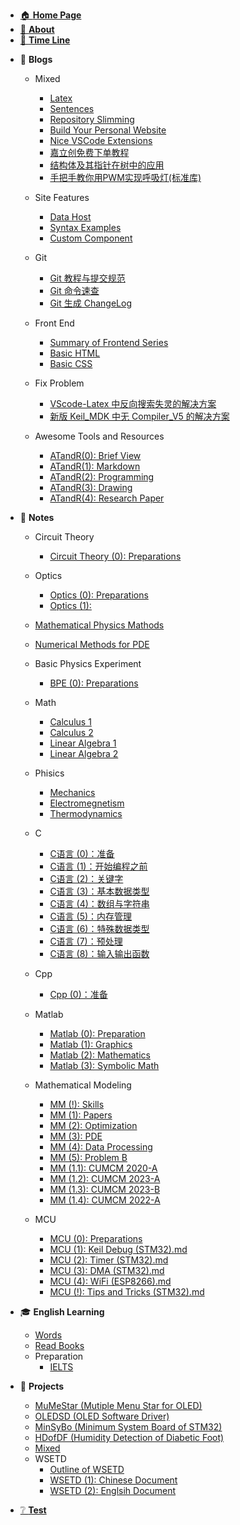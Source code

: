- [🏠 **Home Page**](HOMEPAGE.md)
- [👋 **About**](README.md)
- [📃 **Time Line**](TimeLine.md)
<!-- - [📰 **To Be Dealing With**](ToBeDealingWith.md) -->




- 📓 **Blogs**
  - Mixed <!-- empty line is necessary to avoid the error -->

    - [Latex](Blogs/Mixed/Latex.md)
    - [Sentences](Blogs/Mixed/Sentences.md)  
    - [Repository Slimming](Blogs/Mixed/RepoSlimming.md)
    - [Build Your Personal Website](Blogs/Mixed/BuildYourSite.md)
    - [Nice VSCode Extensions](Blogs/Mixed/Nice%20VSCode%20Extenstions.md)
    - [嘉立创免费下单教程](Blogs/Mixed/嘉立创免费下单教程.md)
    - [结构体及其指针在树中的应用](Blogs/Mixed/结构体及其指针在树中的应用.md)
    - [手把手教你用PWM实现呼吸灯(标准库)](Blogs/Mixed/手把手教你用PWM实现呼吸灯(标准库).md)
  - Site Features
    - [Data Host](Blogs/SiteFeatures/Data%20Host.md)
    - [Syntax Examples](Blogs/SiteFeatures/Syntax%20Examples.md)
    - [Custom Component](Blogs/SiteFeatures/Custom%20Component.md)
  - Git
    - [Git 教程与提交规范](Blogs/Git/Git教程与提交规范.md)
    - [Git 命令速查](Blogs/Git/Git命令速查.md)
    - [Git 生成 ChangeLog](Blogs/Git/Git生成ChangeLog.md)
  - Front End
    - [Summary of Frontend Series](Blogs/FrontEnd/Summary%20of%20Front%20End%20Series.md)
    - [Basic HTML](Blogs/FrontEnd/Basic%20HTML.md)
    - [Basic CSS](Blogs/FrontEnd/Basic%20CSS.md)
  - Fix Problem
    - [VScode-Latex 中反向搜索失灵的解决方案](Blogs/FixProblem/VScode-Latex中反向搜索失灵的解决方案.md)
    - [新版 Keil_MDK 中无 Compiler_V5 的解决方案](Blogs/FixProblem/新版keil_MDK中无compiler_v5的解决方案.md)
  - Awesome Tools and Resources
    - [ATandR(0): Brief View](Blogs/ATandR/ATandR(0)-BriefView.md)
    - [ATandR(1): Markdown](Blogs/ATandR/ATandR(1)-Markdown.md)
    - [ATandR(2): Programming](Blogs/ATandR/ATandR(2)-Programming.md)
    - [ATandR(3): Drawing](Blogs/ATandR/ATandR(3)-Drawing.md)
    - [ATandR(4): Research Paper](Blogs/ATandR/ATandR(4)-ResearchPaper.md)


- 📖 **Notes**
  - Circuit Theory
    - [Circuit Theory (0): Preparations](Notes/MajorCourses/CircuitTheory/CircuitTheoryNotes(0)-Preparations.md)
  - Optics

      - [Optics (0): Preparations](Notes/Phisics/Optics/OpticsNotes(0)-Preparations.md)
      - [Optics (1):](Notes/Phisics/Optics/OpticsNotes(1)-.md)
  - [Mathematical Physics Mathods](Notes/Math/MathematicalPhysicsMathods.md)
  - [Numerical Methods for PDE](Notes/Math/NumericalMethodsForPDE.md)
  - Basic Physics Experiment
    - [BPE (0): Preparations](Notes/Phisics/BasicPhysicsExperiment/BPE(0)-Preparations.md)

  - Math
    - [Calculus 1](Notes/Math/Calculus1Notes.md)
    - [Calculus 2](Notes/Math/Calculus2Notes.md)
    - [Linear Algebra 1](Notes/Math/LinearAlgebra1Notes.md)
    - [Linear Algebra 2](Notes/Math/LinearAlgebra2Notes.md)
  - Phisics
    - [Mechanics](Notes/Phisics/Mecanics%20notes.md)
    - [Electromegnetism](Notes/Phisics/Electromegnetism%20Notes.md)
    - [Thermodynamics](Notes/Phisics/Thermodynamics%20notes.md)

  - C
    - [C语言 (0)：准备](Notes/C/CNotes(0)-Preparation.md)
    - [C语言 (1)：开始编程之前](Notes/C/CNotes(1)-BeforeStarting.md)
    - [C语言 (2)：关键字](Notes/C/CNotes(2)-MemoryAndKeywords.md)
    - [C语言 (3)：基本数据类型](Notes/C/CNotes(3)-DataTypes.md)
    - [C语言 (4)：数组与字符串](Notes/C/CNotes(4)-ArrayAndString.md)
    - [C语言 (5)：内存管理](Notes/C/CNotes(5)-MemoryManagement.md)
    - [C语言 (6)：特殊数据类型](Notes/C/CNotes(6)-SpecialDataTypes.md)
    - [C语言 (7)：预处理](Notes/C/CNotes(7)-Preproccess.md)
    - [C语言 (8)：输入输出函数](Notes/C/CNotes(8)-IOFunctions.md)
  - Cpp
    - [Cpp (0)：准备](Notes/Cpp/CppNotes(0)-Preparation.md)
  - Matlab
    - [Matlab (0): Preparation](Notes/Matlab/MatlabNotes(0)-Preparation.md)
    - [Matlab (1): Graphics](Notes/Matlab/MatlabNotes(1)-Graphics.md)
    - [Matlab (2): Mathematics](Notes/Matlab/MatlabNotes(2)-Mathematics.md)
    - [Matlab (3): Symbolic Math](Notes/Matlab/MatlabNotes(3)-SymbolicMath.md)
  - Mathematical Modeling
    - [MM (!): Skills](Notes/MathematicalModeling/MM(!)-Skills.md)
    - [MM (1): Papers](Notes/MathematicalModeling/MM(1)-Papers.md)
    - [MM (2): Optimization](Notes/MathematicalModeling/MM(2)-Optimization.md)
    - [MM (3): PDE](Notes/MathematicalModeling/MM(3)-PDE.md)
    - [MM (4): Data Processing](Notes/MathematicalModeling/MM(4)-DataProcessing.md)
    - [MM (5): Problem B](Notes/MathematicalModeling/MM(5)-ProblemB.md)
    - [MM (1.1): CUMCM 2020-A](Notes/MathematicalModeling/MM(1.1)-CUMCM2020A.md)
    - [MM (1.2): CUMCM 2023-A](Notes/MathematicalModeling/MM(1.2)-CUMCM2023A.md)
    - [MM (1.3): CUMCM 2023-B](Notes/MathematicalModeling/MM(1.3)-CUMCM2023B.md)
    - [MM (1.4): CUMCM 2022-A](Notes/MathematicalModeling/MM(1.4)-CUMCM2022A.md)
  - MCU
    - [MCU (0): Preparations](Notes/MCU/MCUNotes(0)-Preparations.md)
    - [MCU (1): Keil Debug (STM32).md](Notes/MCU/MCUNotes(1)-KeilDebug(STM32).md)
    - [MCU (2): Timer (STM32).md](Notes/MCU/MCUNotes(2)-Timer(STM32).md)
    - [MCU (3): DMA (STM32).md](Notes/MCU/MCUNotes(3)-DMA(STM32).md)
    - [MCU (4): WiFi (ESP8266).md](Notes/MCU/MCUNotes(4)-WiFi(ESP8266).md)
    - [MCU (!): Tips and Tricks (STM32).md](Notes/MCU/MCUNotes(!)-TipsAndTricks(STM32).md)

- 🎓 **English Learning**
  - [Words](EnglishLearning/Words.md)
  - [Read Books](EnglishLearning/ReadBooks.md)
  - Preparation
    - [IELTS](EnglishLearning/Preparation/IELTS.md)



- 📝 **Projects**

  - [MuMeStar (Mutiple Menu Star for OLED)](Projects/MuMeStar.md)
  - [OLEDSD (OLED Software Driver)](Projects/OLEDSD.md)
  - [MinSyBo (Minimum System Board of STM32)](Projects/MinSyBo.md)
  - [HDofDF (Humidity Detection of Diabetic Foot)](Projects/HDofDF.md)
  - [Mixed](Projects/Mixed.md)
  - WSETD
    - [Outline of WSETD](Projects/WSETD/OutlineOfWSETD.md)
    - [WSETD (1): Chinese Document](Projects/WSETD/WSETD(1)-ChineseDocument.md)
    - [WSETD (2): Englsih Document](Projects/WSETD/WSETD(2)-EnglishDocument.md)



- [❔ **Test**](Test.md)
<!-- 🔗 -->